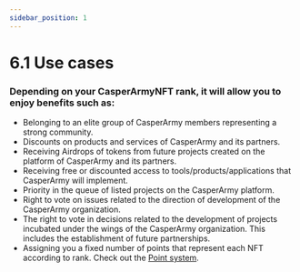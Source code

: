 ```yaml
---
sidebar_position: 1
---
```


# 6.1 Use cases

### Depending on your CasperArmyNFT rank, it will allow you to enjoy benefits such as:

- Belonging to an elite group of CasperArmy members representing a strong community.
- Discounts on products and services of CasperArmy and its partners.
- Receiving Airdrops of tokens from future projects created on the platform of CasperArmy and its partners.
- Receiving free or discounted access to tools/products/applications that CasperArmy will implement.
- Priority in the queue of listed projects on the CasperArmy platform.
- Right to vote on issues related to the direction of development of the CasperArmy organization.
- The right to vote in decisions related to the development of projects incubated under the wings of the CasperArmy organization. This includes the establishment of future partnerships.
- Assigning you a fixed number of points that represent each NFT according to rank. Check out the <a href="https://docs.casperarmy.org/docs/point-system/3.1-Description/">Point system</a>.
